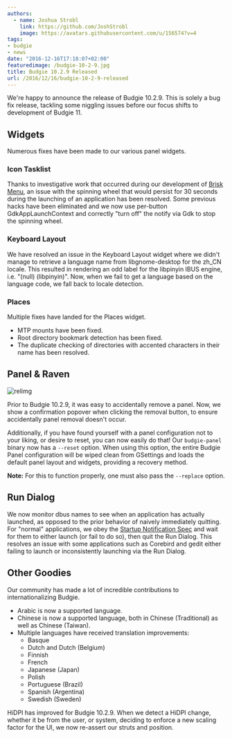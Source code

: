 ```yaml
---
authors:
  - name: Joshua Strobl
    link: https://github.com/JoshStrobl
    image: https://avatars.githubusercontent.com/u/156574?v=4
tags:
- budgie
- news
date: "2016-12-16T17:18:07+02:00"
featuredimage: /budgie-10-2-9.jpg
title: Budgie 10.2.9 Released
url: /2016/12/16/budgie-10-2-9-released
---
```


We're happy to announce the release of Budgie 10.2.9. This is solely a bug fix release, tackling some niggling issues before our focus shifts to development of Budgie 11.

## Widgets

Numerous fixes have been made to our various panel widgets.

### Icon Tasklist

Thanks to investigative work that occurred during our development of [Brisk Menu](https://solus-project.com/2016/12/11/this-week-in-solus-install-40/), an issue with the spinning wheel 
that would persist for 30 seconds during the launching of an application has been resolved. Some previous hacks have been eliminated and we now use per-button GdkAppLaunchContext and 
correctly "turn off" the notify via Gdk to stop the spinning wheel.

### Keyboard Layout

We have resolved an issue in the Keyboard Layout widget where we didn't manage to retrieve a language name from libgnome-desktop for the zh_CN locale. This resulted in rendering an odd label 
for the libpinyin IBUS engine, i.e. "(null) (libpinyin)". Now, when we fail to get a language based on the language code, we fall back to locale detection.

### Places

Multiple fixes have landed for the Places widget.

- MTP mounts have been fixed.
- Root directory bookmark detection has been fixed.
- The duplicate checking of directories with accented characters in their name has been resolved.

## Panel & Raven

![relimg](budgie-10-2-9-replace.jpg)

Prior to Budgie 10.2.9, it was easy to accidentally remove a panel. Now, we show a confirmation popover when clicking the removal button, to ensure accidentally panel removal doesn't occur.

Additionally, if you have found yourself with a panel configuration not to your liking, or desire to reset, you can now easily do that! Our `budgie-panel` binary now has a `--reset` option. When using 
this option, the entire Budgie Panel configuration will be wiped clean from GSettings and loads the default panel layout and widgets, providing a recovery method.

**Note:** For this to function properly, one must also pass the `--replace` option.

## Run Dialog

We now monitor dbus names to see when an application has actually launched, as opposed to the prior behavior of naively immediately quitting. For "normal" applications, we obey the 
[Startup Notification Spec](https://specifications.freedesktop.org/startup-notification-spec/startup-notification-0.1.txt) and wait for them to either launch (or fail to do so), then quit the Run Dialog. This 
resolves an issue with some applications such as Corebird and gedit either failing to launch or inconsistently launching via the Run Dialog.

## Other Goodies

Our community has made a lot of incredible contributions to internationalizing Budgie.

- Arabic is now a supported language.
- Chinese is now a supported language, both in Chinese (Traditional) as well as Chinese (Taiwan).
- Multiple languages have received translation improvements:
  - Basque
  - Dutch and Dutch (Belgium)
  - Finnish
  - French
  - Japanese (Japan)
  - Polish
  - Portuguese (Brazil)
  - Spanish (Argentina)
  - Swedish (Sweden)

 HiDPI has improved for Budgie 10.2.9. When we detect a HiDPI change, whether it be from the user, or system, deciding to enforce a new scaling factor for the UI, we now re-assert our struts and position.
